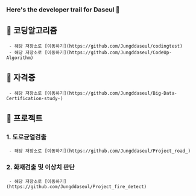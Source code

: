 ### Here's the developer trail for Daseul 👋

<!--
**Jungddaseul/Jungddaseul** is a ✨ _special_ ✨ repository because its `README.md` (this file) appears on your GitHub profile.

Here are some ideas to get you started:

- 🔭 I’m currently working on ...
- 🌱 I’m currently learning ...
- 👯 I’m looking to collaborate on ...
- 🤔 I’m looking for help with ...
- 💬 Ask me about ...
- 📫 How to reach me: ...
- 😄 Pronouns: ...
- ⚡ Fun fact: ...
-->


## 🌱 코딩알고리즘 
     - 해당 저장소로 [이동하기](https://github.com/Jungddaseul/codingtest)
     - 해당 저장소로 [이동하기](https://github.com/Jungddaseul/CodeUp-Algorithm)
     
## 🌱 자격증
     - 해당 저장소로 [이동하기](https://github.com/Jungddaseul/Big-Data-Certification-study-)
     
## 👯 프로젝트
### 1. 도로균열검출
     - 해당 저장소로 [이동하기](https://github.com/Jungddaseul/Project_road_)
### 2. 화재검출 및 이상치 판단
     - 해당 저장소로 [이동하기](https://github.com/Jungddaseul/Project_fire_detect)
